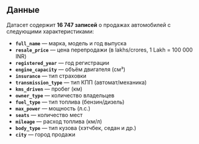 ## **Данные**  
Датасет содержит **16 747 записей** о продажах автомобилей с следующими характеристиками:  

- **`full_name`** — марка, модель и год выпуска  
- **`resale_price`** — цена перепродажи (в lakhs/crores, 1 Lakh = 100 000 INR)  
- **`registered_year`** — год регистрации  
- **`engine_capacity`** — объём двигателя (см³)  
- **`insurance`** — тип страховки  
- **`transmission_type`** — тип КПП (автомат/механика)  
- **`kms_driven`** — пробег (км)  
- **`owner_type`** — количество владельцев  
- **`fuel_type`** — тип топлива (бензин/дизель)  
- **`max_power`** — мощность (л.с.)  
- **`seats`** — количество мест  
- **`mileage`** — расход топлива (км/л)  
- **`body_type`** — тип кузова (хэтчбек, седан и др.)  
- **`city`** — город продажи  
